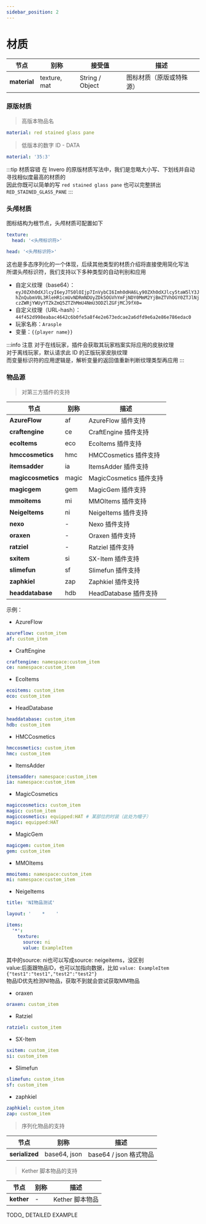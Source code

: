 ```yaml
---
sidebar_position: 2
---
```


# 材质

| **节点**              | 别称                   | 接受值             | 描述              |
|---------------------|----------------------|-----------------|-----------------|
| **material**        | texture, mat         | String / Object | 图标材质（原版或特殊源）    |

### 原版材质

> 高版本物品名  

```yaml
material: red stained glass pane
```

> 低版本的数字 ID - DATA

```yaml
material: '35:3'
```

:::tip 材质容错
在 Invero 的原版材质写法中，我们是忽略大小写、下划线并自动寻找相似度最高的材质的  
因此你既可以简单的写 `red stained glass pane` 也可以完整拼出 `RED_STAINED_GLASS_PANE`
:::

### 头颅材质

图标结构为根节点，头颅材质可配置如下

```yaml title=标准写法
texture:
  head: '<头颅标识符>'
```

```yaml title=简化写法
head: '<头颅标识符>'
```

这也是多态序列化的一个体现，后续其他类型的材质介绍将直接使用简化写法  
所谓头颅标识符，我们支持以下多种类型的自动判别和应用

- 自定义纹理（base64）：`eyJ0ZXh0dXJlcyI6eyJTS0lOIjp7InVybCI6Imh0dHA6Ly90ZXh0dXJlcy5taW5lY3JhZnQubmV0L3RleHR1cmUvNDRmNDUyZDk5OGVhYmFjNDY0MmM2YjBmZTVhOGY0ZTJlNjczZWRjYWUyYTZkZmQ5ZTZhMmU4NmU3ODZlZGFjMCJ9fX0=`
- 自定义纹理（URL-hash）：`44f452d998eabac4642c6b0fe5a8f4e2e673edcae2a6dfd9e6a2e86e786edac0`
- 玩家名称：`Arasple`
- 变量：`{{player name}}`


:::info 注意
对于在线玩家，插件会获取其玩家档案实际应用的皮肤纹理  
对于离线玩家，默认请求此 ID 的正版玩家皮肤纹理  
而变量标识符的应用逻辑是，解析变量的返回值重新判断纹理类型再应用
:::

### 物品源

> 对第三方插件的支持  

| **节点**           | 别称     | 描述                 |
|------------------|--------|-------------------------|
| **AzureFlow**    | af     | AzureFlow 插件支持       |
| **craftengine**  | ce     | CraftEngine 插件支持     |
| **ecoItems**     | eco    | EcoItems 插件支持        |
| **hmccosmetics** | hmc    | HMCCosmetics 插件支持    |
| **itemsadder**   | ia     | ItemsAdder 插件支持      |
| **magiccosmetics** | magic | MagicCosmetics 插件支持 |
| **magicgem**     | gem    | MagicGem 插件支持        |
| **mmoitems**     | mi     | MMOItems 插件支持        |
| **NeigeItems**   | ni     | NeigeItems 插件支持      |
| **nexo**         | -      | Nexo 插件支持            |
| **oraxen**       | -      | Oraxen 插件支持          |
| **ratziel**      | -      | Ratziel 插件支持         |
| **sxitem**       | si     | SX-Item 插件支持         |
| **slimefun**     | sf     | Slimefun 插件支持        |
| **zaphkiel**     | zap    | Zaphkiel 插件支持        |
| **headdatabase** | hdb    | HeadDatabase 插件支持    |

示例：

- AzureFlow

```yaml
azureflow: custom_item
af: custom_item
```

- CraftEngine

```yaml
craftengine: namespace:custom_item
ce: namespace:custom_item
```

- EcoItems

```yaml
ecoitems: custom_item
eco: custom_item
```

- HeadDatabase

```yaml
headdatabase: custom_item
hdb: custom_item
```

- HMCCosmetics

```yaml
hmccosmetics: custom_item
hmc: custom_item
```

- ItemsAdder

```yaml
itemsadder: namespace:custom_item
ia: namespace:custom_item
```

- MagicCosmetics

```yaml
magiccosmetics: custom_item
magic: custom_item
magiccosmetics: equipped:HAT # 某部位的时装（此处为帽子）
magic: equipped:HAT
```

- MagicGem

```yaml
magicgem: custom_item
gem: custom_item
```

- MMOItems

```yaml
mmoitems: namespace:custom_item
mi: namespace:custom_item
```

- NeigeItems

```yaml
title: 'NI物品测试'

layout: '    *    '

items:
  '*':
    texture:
      source: ni
      value: ExampleItem
```

其中的source: ni也可以写成source: neigeitems，没区别  
value:后面跟物品ID，也可以加指向数据，比如 `value: ExampleItem {"test1":"test1","test2":"test2"}`  
物品ID优先检测NI物品，获取不到就会尝试获取MM物品

- oraxen

```yaml
oraxen: custom_item
```

- Ratziel

```yaml
ratziel: custom_item
```

- SX-Item

```yaml
sxitem: custom_item
si: custom_item
```

- Slimefun

```yaml
slimefun: custom_item
sf: custom_item
```

- zaphkiel

```yaml
zaphkiel: custom_item
zap: custom_item
```

> 序列化物品的支持

| **节点**         | 别称           | 描述                 |
|----------------|--------------|--------------------|
| **serialized** | base64, json | base64 / json 格式物品 |

> Kether 脚本物品的支持

| **节点**     | 别称  | 描述          |
|------------|-----|-------------|
| **kether** | -   | Kether 脚本物品 |

TODO_ DETAILED EXAMPLE
